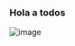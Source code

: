 ### Hola a todos
![image](https://user-images.githubusercontent.com/105435693/169619189-8bdbc7c4-e3b8-477a-9ecb-5847f3e72fd2.png)


<!--
**aandr33w/aandr33w** is a ✨ _special_ ✨ repository because its `README.md` (this file) appears on your GitHub profile.

Here are some ideas to get you started:

- 🔭 I’m currently working on ...
- 🌱 I’m currently learning ...
- 👯 I’m looking to collaborate on ...
- 🤔 I’m looking for help with ...
- 💬 Ask me about ...
- 📫 How to reach me: ...
- 😄 Pronouns: ...
- ⚡ Fun fact: ...
-->
